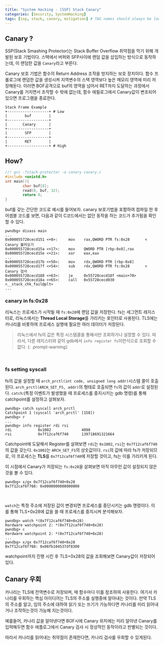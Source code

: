 ```yaml
---
title: "System Hacking - [SSP] Stack Canary"
categories: [Security, SystemHacking]
tags: [ssp, stack, canary, mitigation] # TAG names should always be lowercase
---
```



## Canary ?

SSP(Stack Smashing Protector)는 Stack Buffer Overflow 취약점을 막기 위해 개발된 보호 기법이다. 스택에서 버퍼와 SFP사이에 랜덤 값을 삽입하는 방식으로 동작하는데, 이 랜덤한 값을 `Canary`라고 부른다.

Canary 보호 기법은 함수의 Return Address 조작을 방지하는 보호 장치이다. 함수 프롤로그에 랜덤한 값을 생성시켜 지역변수의 스택 영역보다 높은 메모리 영역에 미리 저장해둔다. 이러면 BOF공격으로 buf의 영역을 넘어서 RET까지 도달하는 과정에서 Canary를 거치면서 조작할 수 밖에 없는데, 함수 에필로그에서 Canary값이 변조되어 있으면 프로그램을 종료한다.

```text
Stack Frame Example
+-------------------+ # Low
|        buf        |
+-------------------+
|       Canary      | 
+-------------------+
|        SFP        |
+-------------------+
|        RET        |
+-------------------+ # High
```

## How?
```c
//! gcc -fstack-protector -o canary canary.c
#include <unistd.h>
int main(){
        char buf[8];
        read(0, buf, 32);
        return 0;
}
```
buf를 갖는 간단한 코드로 예시를 들어보자. canary 보호기법을 포함하여 컴파일 한 후 어셈블 코드를 보면, 다음과 같이 C코드에서는 없던 동작을 하는 코드가 추가됨을 확인할 수 있다.

```text
pwndbg> disass main
...
0x000055728cecd151 <+8>:     mov    rax,QWORD PTR fs:0x28       < Canary 불러오기
0x000055728cecd15a <+17>:    mov    QWORD PTR [rbp-0x8],rax     
0x000055728cecd15e <+21>:    xor    eax,eax
...
0x000055728cecd17b <+50>:    mov    rdx,QWORD PTR [rbp-0x8]
0x000055728cecd17f <+54>:    sub    rdx,QWORD PTR fs:0x28       < Canary 검사
0x000055728cecd188 <+63>:    je     0x55728cecd18f <main+70>
0x000055728cecd18a <+65>:    call   0x55728cecd030 <__stack_chk_fail@plt>
...
```

###  canary in fs:0x28
리눅스는 프로세스가 시작될 때 `fs:0x28`에 랜덤 값을 저장한다. fs는 세그먼트 레지스터로, 리눅스에서는 **Thread Local Storage**를 가리키는 포인터로 사용된다. TLS에는 카나리를 비롯하여 프로세스 실행에 필요한 여러 데이터가 저장된다.

> 리눅스에서 fs의 값은 특정 시스템콜을 통해서만 조회하거나 설정할 수 있다. 따라서, 다른 레지스터와 같이 gdb에서 `info register fs`이런식으로 조회할 수 없다.
{: .prompt-warning}

<br/>

### fs setting syscall
fs의 값을 설정할 때 `arch_prctl(int code, unsigned long addr)`시스템 콜이 호출된다. `arch_prctl(ARCH_SET_FS, addr)`의 형태로 호출되면 `fs`의 값이 `addr`로 설정된다. `catch`:(특정 이벤트가 발생했을 때 프로세스를 중지시키는 gdb 명령)를 통해 catchpoint를 설정하고 살펴보자.

```
pwndbg> catch syscall arch_prctl
Catchpoint 1 (syscall 'arch_prctl' [158])
pwndbg> r
...
pwndbg> info register rdi rsi
rdi            0x1002              4098
rsi            0x7f12caf6f740      139718691321664
```
Catchpoint에 도달해서 Register를 살펴보면 `rdi`는 `0x1002`, `rsi`는 `0x7f12caf6f740`의 값을 갖는다. `0x1002`는 `ARCH_SET_FS`의 상숫값이다. `rsi`의 값에 따라 fs가 저장되므로, 이 프로세스는 **TLS**를 `0x7f12caf6f740`에 저장할 것이고, fs는 이를 가리키게 된다.

이 시점에서 Canary가 저장되는 `fs:0x28`을 살펴보면 아직 아무런 값이 설정되지 않은것을 볼 수 있다.
```text
pwndbg> x/gx 0x7f12caf6f740+0x28
0x7f12caf6f768: 0x0000000000000000
```

<br/>

`watch`는 특정 주소에 저장된 값이 변경되면 프로세스를 중단시키는 gdb 명령이다. 이를 통해 TLS+0x28에 값을 쓸 때 프로세스를 중지시켜 분석해보자.
```text
pwndbg> watch *(0x7f12caf6f740+0x28)
Hardware watchpoint 2: *(0x7f12caf6f740+0x28)
pwndbg> c
Hardware watchpoint 2: *(0x7f12caf6f740+0x28)
...
pwndbg> x/gx 0x7f12caf6f740+0x28
0x7f12caf6f768: 0x08fb104537df8300
```
watchpoint까지 진행 시킨 후 TLS+0x28의 값을 조회해보면 Canary값이 저장되어 있다.


## Canary 우회
카나리는 TLS에 전역변수로 저장되며, 매 함수마다 이를 참조하여 사용한다. 여기서 카나리를 우회하는 핵심 아이디어는 TLS의 주소를 실행중에 알아내는 것이다. 만약 TLS의 주소를 알고, 임의 주소에 대하여 읽기 또는 쓰기가 가능하다면 카나리를 미리 읽어내거나 조작하는것이 가능해 지는것이다.

예를들어, 카나리 값을 알아낸다면 BOF시에 Canary 위치에는 미리 알아낸 Canary를 입력해두면 함수 에플로그에서 Canary 검사 시 정상적인 동작이라고 판별되는 것이다.

따라서 카나리를 읽어내는 취약점이 존재한다면, 카나리 검사를 우회할 수 있게된다.
